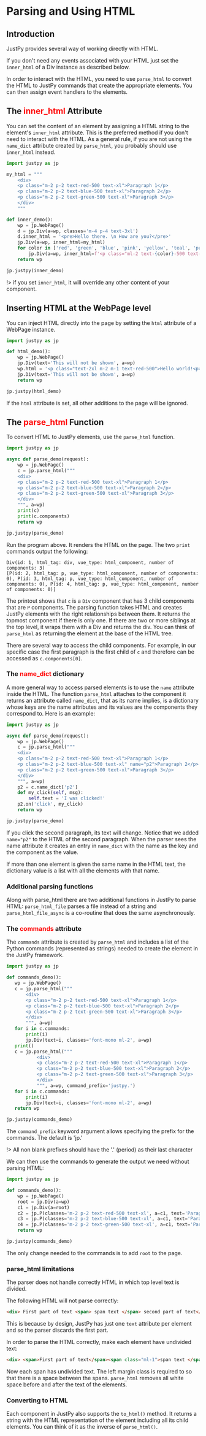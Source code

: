# Parsing and Using HTML

## Introduction

JustPy provides several way of working directly with HTML. 

If you don't need any events associated with your HTML just set the `inner_html` of a Div instance as described below.

In order to interact with the HTML, you need to use `parse_html` to convert the HTML to JustPy commands that create the appropriate elements. You can then assign event handlers to the elements.

##  The <span style="color: red;">inner_html</span> Attribute

You can set the content of an element by assigning a HTML string to the element's `inner_html` attribute. This is the preferred method if you don't need to interact with the HTML. As a general rule, if you are not using the `name_dict` attribute created by `parse_html`, you probably should use `inner_html` instead.

```python
import justpy as jp

my_html = """
    <div>
    <p class="m-2 p-2 text-red-500 text-xl">Paragraph 1</p>
    <p class="m-2 p-2 text-blue-500 text-xl">Paragraph 2</p>
    <p class="m-2 p-2 text-green-500 text-xl">Paragraph 3</p>
    </div>
    """

def inner_demo():
    wp = jp.WebPage()
    d = jp.Div(a=wp, classes='m-4 p-4 text-3xl')
    d.inner_html = '<pre>Hello there. \n How are you?</pre>'
    jp.Div(a=wp, inner_html=my_html)
    for color in ['red', 'green', 'blue', 'pink', 'yellow', 'teal', 'purple']:
        jp.Div(a=wp, inner_html=f'<p class="ml-2 text-{color}-500 text-3xl">{color}</p>')
    return wp

jp.justpy(inner_demo)
```

!> if you set `inner_html`, it will override any other content of your component. 

## Inserting HTML at the WebPage level

You can inject HTML directly into the page by setting the `html` attribute of a WebPage instance.

```python
import justpy as jp

def html_demo():
    wp = jp.WebPage()
    jp.Div(text='This will not be shown', a=wp)
    wp.html = '<p class="text-2xl m-2 m-1 text-red-500">Hello world!<p>'
    jp.Div(text='This will not be shown', a=wp)
    return wp

jp.justpy(html_demo)
```

If the `html` attribute is set, all other additions to the page will be ignored.


## The <span style="color: red;">parse_html</span> Function

To convert HTML to JustPy elements, use the `parse_html` function.

```python
import justpy as jp

async def parse_demo(request):
    wp = jp.WebPage()
    c = jp.parse_html("""
    <div>
    <p class="m-2 p-2 text-red-500 text-xl">Paragraph 1</p>
    <p class="m-2 p-2 text-blue-500 text-xl">Paragraph 2</p>
    <p class="m-2 p-2 text-green-500 text-xl">Paragraph 3</p>
    </div>
    """, a=wp)
    print(c)
    print(c.components)
    return wp

jp.justpy(parse_demo)
```

Run the program above. It renders the HTML on the page. The two `print` commands output the following:
```
Div(id: 1, html_tag: div, vue_type: html_component, number of components: 3)
[P(id: 2, html_tag: p, vue_type: html_component, number of components: 0), P(id: 3, html_tag: p, vue_type: html_component, number of components: 0), P(id: 4, html_tag: p, vue_type: html_component, number of components: 0)]
```

The printout shows that `c` is a `Div` component that has 3 child components that are `P` components. The parsing function takes HTML and creates JustPy elements with the right relationships between them. It returns the topmost component if there is only one. If there are two or more siblings at the top level, it wraps them with a Div and returns the div. You can think of `parse_html` as returning the element at the base of the HTML tree.
 
There are several way to access the child components. For example, in our specific case the first paragraph is the first child of `c` and therefore can be accessed as `c.components[0]`.

### The <span style="color: red;">name_dict</span> dictionary

A more general way to access parsed elements is to use the `name` attribute inside the HTML. The function `parse_html` attaches to the component it returns an attribute called `name_dict`, that as its name implies, is a dictionary whose keys are the name attributes and its values are the components they correspond to. Here is an example:

```python
import justpy as jp

async def parse_demo(request):
    wp = jp.WebPage()
    c = jp.parse_html("""
    <div>
    <p class="m-2 p-2 text-red-500 text-xl">Paragraph 1</p>
    <p class="m-2 p-2 text-blue-500 text-xl" name="p2">Paragraph 2</p>
    <p class="m-2 p-2 text-green-500 text-xl">Paragraph 3</p>
    </div>
    """, a=wp)
    p2 = c.name_dict['p2']
    def my_click(self, msg):
        self.text = 'I was clicked!'
    p2.on('click', my_click)
    return wp

jp.justpy(parse_demo)
```

If you click the second paragraph, its text will change. Notice that we added `name="p2"` to the HTML of the second paragraph. When the parser sees the name attribute it creates an entry in `name_dict` with the name as the key and the component as the value.

If more than one element is given the same name in the HTML text, the dictionary value is a list with all the elements with that name.

### Additional parsing functions
Along with parse_html there are two additional functions in JustPy to parse HTML: `parse_html_file` parses a file instead of a string and `parse_html_file_async` is a co-routine that does the same asynchronously.  


### The <span style="color: red;">commands</span> attribute

The `commands` attribute is created by `parse_html` and includes a list of the Python commands (represented as strings) needed to create the element in the JustPy framework. 

 ```python
import justpy as jp

def commands_demo():
    wp = jp.WebPage()
    c = jp.parse_html("""
        <div>
        <p class="m-2 p-2 text-red-500 text-xl">Paragraph 1</p>
        <p class="m-2 p-2 text-blue-500 text-xl">Paragraph 2</p>
        <p class="m-2 p-2 text-green-500 text-xl">Paragraph 3</p>
        </div>
        """, a=wp)
    for i in c.commands:
        print(i)
        jp.Div(text=i, classes='font-mono ml-2', a=wp)
    print()
    c = jp.parse_html("""
            <div>
            <p class="m-2 p-2 text-red-500 text-xl">Paragraph 1</p>
            <p class="m-2 p-2 text-blue-500 text-xl">Paragraph 2</p>
            <p class="m-2 p-2 text-green-500 text-xl">Paragraph 3</p>
            </div>
            """, a=wp, command_prefix='justpy.')
    for i in c.commands:
        print(i)
        jp.Div(text=i, classes='font-mono ml-2', a=wp)
    return wp

jp.justpy(commands_demo)
```

The `command_prefix` keyword argument allows specifying the prefix for the commands. The default is 'jp.'

!> All non blank prefixes should have the '.' (period) as their last character

We can then use the commands to generate the output we need without parsing HTML:

```python
import justpy as jp

def commands_demo():
    wp = jp.WebPage()
    root = jp.Div(a=wp)
    c1 = jp.Div(a=root)
    c2 = jp.P(classes='m-2 p-2 text-red-500 text-xl', a=c1, text='Paragraph 1')
    c3 = jp.P(classes='m-2 p-2 text-blue-500 text-xl', a=c1, text='Paragraph 2')
    c4 = jp.P(classes='m-2 p-2 text-green-500 text-xl', a=c1, text='Paragraph 3')
    return wp

jp.justpy(commands_demo)
```

The only change needed to the commands is to add `root` to the page.

### parse_html limitations

The parser does not handle correctly HTML in which top level text is divided. 

The following HTML will not parse correctly:
```html
<div> First part of text <span> span text </span> second part of text</div>
```

This is because by design, JustPy has just one `text` attribute per element and so the parser discards the first part.

In order to parse the HTML correctly, make each element have undivided text:
```html
<div> <span>First part of text</span><span class="ml-1">span text </span> <span class="ml-1">second part of text</span></div>
```

Now each span has undivided text. The left margin class is required to so that there is a space between the spans. `parse_html` removes all white space before and after the text of the elements.

### Converting to HTML
Each component in JustPy also supports the `to_html()` method. It returns a string with the HTML representation of the element including all its child elements. You can think of it as the inverse of `parse_html()`.
